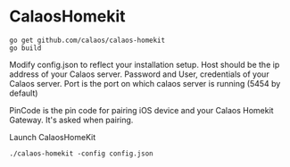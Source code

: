 # CalaosHomekit

```
go get github.com/calaos/calaos-homekit
go build
```

Modify config.json to reflect your installation setup.
Host should be the ip address of your Calaos server.
Password and User, credentials of your Calaos server.
Port is the port on which calaos server is running (5454 by default)

PinCode is the pin code for pairing iOS device and your Calaos Homekit Gateway. It's asked when pairing.

Launch CalaosHomeKit
```
./calaos-homekit -config config.json
```
